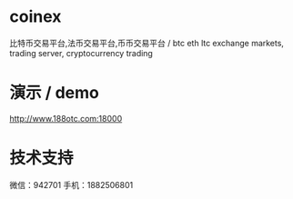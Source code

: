 # coinex

比特币交易平台,法币交易平台,币币交易平台 / btc eth ltc exchange markets, trading server, cryptocurrency trading

# 演示 / demo

http://www.188otc.com:18000

# 技术支持

微信：942701
手机：1882506801
